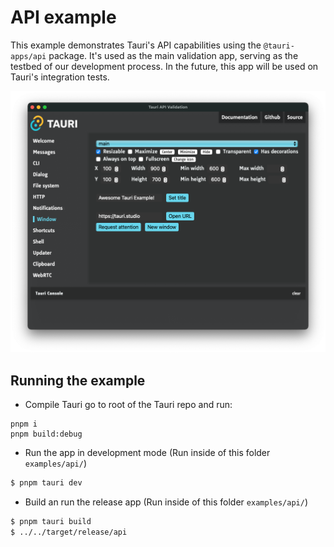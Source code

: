# API example

This example demonstrates Tauri's API capabilities using the `@tauri-apps/api` package. It's used as the main validation app, serving as the testbed of our development process.
In the future, this app will be used on Tauri's integration tests.

![App screenshot](./screenshot.png?raw=true)

## Running the example

- Compile Tauri
  go to root of the Tauri repo and run:

```
pnpm i
pnpm build:debug
```

- Run the app in development mode (Run inside of this folder `examples/api/`)

```bash
$ pnpm tauri dev
```

- Build an run the release app (Run inside of this folder `examples/api/`)

```bash
$ pnpm tauri build
$ ../../target/release/api
```
